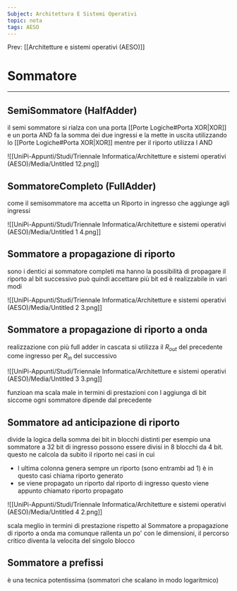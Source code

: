 ```yaml
---
Subject: Architettura E Sistemi Operativi
topic: nota
tags: AESO
---
```


Prev: [[Architetture e sistemi operativi (AESO)]]

# Sommatore
---


## SemiSommatore (HalfAdder)

il semi sommatore si rialza con una porta [[Porte Logiche#Porta XOR|XOR]] e un porta AND fa la somma dei due ingressi  e la mette in uscita utilizzando lo [[Porte Logiche#Porta XOR|XOR]] mentre per il riporto utilizza l AND

![[UniPi-Appunti/Studi/Triennale Informatica/Architetture e sistemi operativi (AESO)/Media/Untitled 12.png]]

## SommatoreCompleto (FullAdder)

come il semisommatore ma accetta un Riporto in ingresso che aggiunge agli ingressi

![[UniPi-Appunti/Studi/Triennale Informatica/Architetture e sistemi operativi (AESO)/Media/Untitled 1 4.png]]

## Sommatore a propagazione di riporto

 sono i dentici ai sommatore completi ma hanno la possibilità di propagare il riporto al bit successivo può quindi accettare più bit ed è realizzabile in vari modi

![[UniPi-Appunti/Studi/Triennale Informatica/Architetture e sistemi operativi (AESO)/Media/Untitled 2 3.png]]

## Sommatore a propagazione di riporto a onda

realizzazione con più full adder in cascata si utilizza il $R_{out}$ del precedente come ingresso per $R_{in}$ del successivo

![[UniPi-Appunti/Studi/Triennale Informatica/Architetture e sistemi operativi (AESO)/Media/Untitled 3 3.png]]

funzioan ma scala male in termini di prestazioni con l aggiunga di bit siccome ogni sommatore dipende dal precedente

## Sommatore ad anticipazione di riporto

 divide la logica della somma dei bit in blocchi distinti per esempio una sommatore a 32 bit di ingresso possono essere divisi in 8 blocchi da 4 bit. questo ne calcola da subito il riporto nei casi in cui

- l ultima colonna genera sempre un riporto (sono entrambi ad 1) è in questo casi chiama riporto generato
- se viene propagato un riporto dal riporto di ingresso questo viene appunto chiamato riporto propagato

![[UniPi-Appunti/Studi/Triennale Informatica/Architetture e sistemi operativi (AESO)/Media/Untitled 4 2.png]]

 scala meglio in termini di prestazione rispetto  al Sommatore a propagazione di riporto a onda ma comunque rallenta un po' con le dimensioni, il percorso critico diventa la velocita del singolo blocco

## Sommatore a prefissi

è una tecnica potentissima (sommatori che scalano in modo logaritmico)
